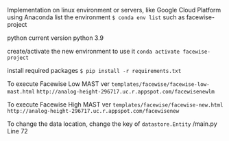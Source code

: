 Implementation on linux environment or servers, like Google Cloud Platform
using Anaconda list the environment
`$ conda env list`
such as facewise-project

python
current version python 3.9

create/activate the new environment to use it
`conda activate facewise-project`

install required packages
`$ pip install -r requirements.txt`

To execute Facewise Low MAST ver `templates/facewise/facewise-low-mast.html`
`http://analog-height-296717.uc.r.appspot.com/facewisenewlm`

To execute Facewise High MAST ver `templates/facewise/facewise-new.html`
`http://analog-height-296717.uc.r.appspot.com/facewisenew`

To change the data location, change the key of `datastore.Entity`
/main.py Line 72
